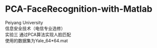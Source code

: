 # PCA-FaceRecognition-with-Matlab<br/>
Peiyang University<br/>
信息安全技术（电信专业选修）<br/>
实验三 通过PCA算法实现人脸匹配<br/>
使用的数据集为Yale_64*64.mat<br/>
